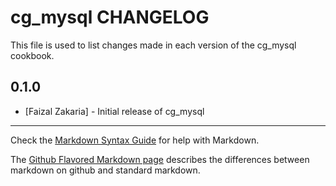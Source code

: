 cg_mysql CHANGELOG
==================

This file is used to list changes made in each version of the cg_mysql cookbook.

0.1.0
-----
- [Faizal Zakaria] - Initial release of cg_mysql

- - -
Check the [Markdown Syntax Guide](http://daringfireball.net/projects/markdown/syntax) for help with Markdown.

The [Github Flavored Markdown page](http://github.github.com/github-flavored-markdown/) describes the differences between markdown on github and standard markdown.
